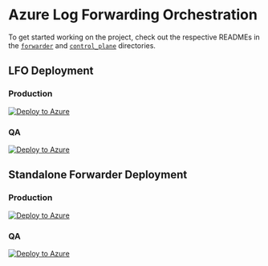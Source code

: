 # Azure Log Forwarding Orchestration

To get started working on the project, check out the respective READMEs in the [`forwarder`](./forwarder/README.md) and [`control_plane`](./control_plane/README.md) directories.

## LFO Deployment

### Production
[![Deploy to Azure](https://aka.ms/deploytoazurebutton)](https://portal.azure.com/#create/Microsoft.Template/uri/CustomDeploymentBlade/uri/https%3A%2F%2Fddazurelfo.blob.core.windows.net%2Ftemplates%2Fazuredeploy.json/createUIDefinitionUri/https%3A%2F%2Fddazurelfo.blob.core.windows.net%2Ftemplates%2FcreateUiDefinition.json)

### QA
[![Deploy to Azure](https://aka.ms/deploytoazurebutton)](https://portal.azure.com/#create/Microsoft.Template/uri/CustomDeploymentBlade/uri/https%3A%2F%2Flfoqa.blob.core.windows.net%2Ftemplates%2Fazuredeploy.json/createUIDefinitionUri/https%3A%2F%2Flfoqa.blob.core.windows.net%2Ftemplates%2FcreateUiDefinition.json)

## Standalone Forwarder Deployment

### Production
[![Deploy to Azure](https://aka.ms/deploytoazurebutton)](https://portal.azure.com/#create/Microsoft.Template/uri/CustomDeploymentBlade/uri/https%3A%2F%2Fddazurelfo.blob.core.windows.net%2Ftemplates%2Fforwarder.json)

### QA
[![Deploy to Azure](https://aka.ms/deploytoazurebutton)](https://portal.azure.com/#create/Microsoft.Template/uri/CustomDeploymentBlade/uri/https%3A%2F%2Flfoqa.blob.core.windows.net%2Ftemplates%2Fforwarder.json)
